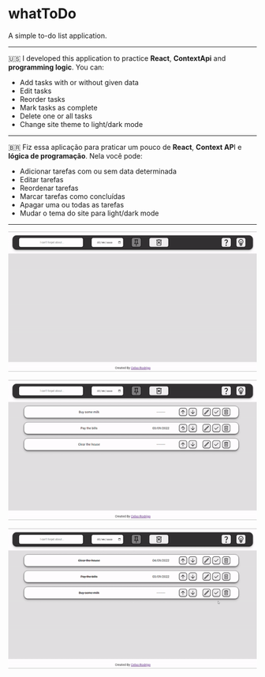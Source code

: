 # whatToDo
A simple to-do list application.

*****
:us:
I developed this application to practice **React**, **ContextApi** and **programming logic**. You can:
- Add tasks with or without given data
- Edit tasks
- Reorder tasks
- Mark tasks as complete
- Delete one or all tasks
- Change site theme to light/dark mode

*****
:brazil:
Fiz essa aplicação para praticar um pouco de **React**, **Context AP**I e **lógica de programação**. Nela você pode:
- Adicionar tarefas com ou sem data determinada
- Editar tarefas
- Reordenar tarefas
- Marcar tarefas como concluídas
- Apagar uma ou todas as tarefas
- Mudar o tema do site para light/dark mode

*****

![Project first gif](https://github.com/celso-rodrigo/whatToDo/blob/main/src/images/gif1.gif)


![Project second gif](https://github.com/celso-rodrigo/whatToDo/blob/main/src/images/gif2.gif)


![Project third gif](https://github.com/celso-rodrigo/whatToDo/blob/main/src/images/gif3.gif)
